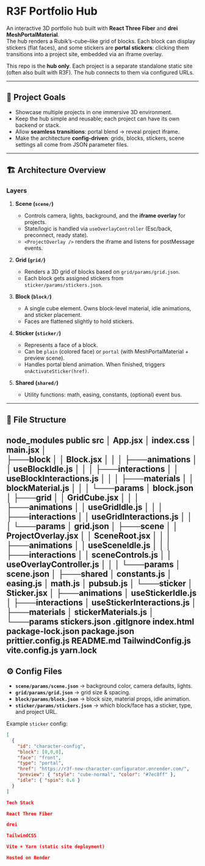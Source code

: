 # R3F Portfolio Hub

An interactive 3D portfolio hub built with **React Three Fiber** and **drei MeshPortalMaterial**.  
The hub renders a Rubik’s-cube–like grid of blocks. Each block can display stickers (flat faces), and some stickers are **portal stickers**: clicking them transitions into a project site, embedded via an iframe overlay.

This repo is the **hub only**. Each project is a separate standalone static site (often also built with R3F). The hub connects to them via configured URLs.

---

## 🧭 Project Goals
- Showcase multiple projects in one immersive 3D environment.
- Keep the hub simple and reusable; each project can have its own backend or stack.
- Allow **seamless transitions**: portal blend → reveal project iframe.
- Make the architecture **config-driven**: grids, blocks, stickers, scene settings all come from JSON parameter files.

---

## 🏗️ Architecture Overview

### Layers
1. **Scene (`scene/`)**  
   - Controls camera, lights, background, and the **iframe overlay** for projects.  
   - State/logic is handled via `useOverlayController` (Esc/back, preconnect, ready state).  
   - `<ProjectOverlay />` renders the iframe and listens for postMessage events.

2. **Grid (`grid/`)**  
   - Renders a 3D grid of blocks based on `grid/params/grid.json`.  
   - Each block gets assigned stickers from `sticker/params/stickers.json`.

3. **Block (`block/`)**  
   - A single cube element. Owns block-level material, idle animations, and sticker placement.  
   - Faces are flattened slightly to hold stickers.

4. **Sticker (`sticker/`)**  
   - Represents a face of a block.  
   - Can be `plain` (colored face) or `portal` (with MeshPortalMaterial + preview scene).  
   - Handles portal blend animation. When finished, triggers `onActivateSticker(href)`.

5. **Shared (`shared/`)**  
   - Utility functions: math, easing, constants, (optional) event bus.

---

## 📂 File Structure
node_modules
public
src
│   App.jsx
│   index.css
│   main.jsx
│   
├───block
│   │   Block.jsx
│   │
│   ├───animations
│   │       useBlockIdle.js
│   │
│   ├───interactions
│   │       useBlockInteractions.js
│   │
│   ├───materials
│   │       blockMaterial.js
│   │
│   └───params
│           block.json
│
├───grid
│   │   GridCube.jsx
│   │
│   ├───animations
│   │       useGridIdle.js
│   │
│   ├───interactions
│   │       useGridInteractions.js
│   │
│   └───params
│           grid.json
│
├───scene
│   │   ProjectOverlay.jsx
│   │   SceneRoot.jsx
│   │
│   ├───animations
│   │       useSceneIdle.js
│   │
│   ├───interactions
│   │       sceneControls.js
│   │       useOverlayController.js
│   │
│   └───params
│           scene.json
│
├───shared
│       constants.js
│       easing.js
│       math.js
│       pubsub.js
│
└───sticker
    │   Sticker.jsx
    │
    ├───animations
    │       useStickerIdle.js
    │
    ├───interactions
    │       useStickerInteractions.js
    │
    ├───materials
    │       stickerMaterials.js
    │
    └───params
            stickers.json
.gitIgnore
index.html
package-lock.json
package.json
prittier.config.js
README.md
TailwindConfig.js
vite.config.js
yarn.lock
---

## ⚙️ Config Files

- **`scene/params/scene.json`** → background color, camera defaults, lights.  
- **`grid/params/grid.json`** → grid size & spacing.  
- **`block/params/block.json`** → block size, material props, idle animation.  
- **`sticker/params/stickers.json`** → which block/face has a sticker, type, and project URL.

Example `sticker` config:
```json
[
  {
    "id": "character-config",
    "block": [0,0,0],
    "face": "front",
    "type": "portal",
    "href": "https://r3f-new-character-configurator.onrender.com/",
    "preview": { "style": "cube-normal", "color": "#7ec8ff" },
    "idle": { "spin": 0.6 }
  }
]

Tech Stack

React Three Fiber

drei

TailwindCSS

Vite + Yarn (static site deployment)

Hosted on Render